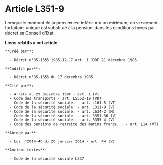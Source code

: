 # Article L351-9

Lorsque le montant de la pension est inférieur à un minimum, un versement forfaitaire unique est substitué à la pension, dans
les conditions fixées par décret en Conseil d'Etat.

**Liens relatifs à cet article**

	**Créé par**:

	  - Décret n°85-1353 1985-12-17 art. 1 JORF 21 décembre 1985

	**Codifié par**:

	  - Décret n°85-1353 du 17 décembre 1985

	**Cité par**:

	  - Arrêté du 29 décembre 1998 - art. 1 (V)
	  - Code des transports - art. L5552-19 (VD)
	  - Code de la sécurité sociale. - art. L161-5 (VT)
	  - Code de la sécurité sociale. - art. L311-9 (V)
	  - Code de la sécurité sociale. - art. L634-2 (M)
	  - Code de la sécurité sociale. - art. R351-36 (V)
	  - Code de la sécurité sociale. - art. R355-4 (V)
	  - Code des pensions de retraite des marins frança... - art. L14 (VT)

	**Abrogé par**:

	  - Loi n°2014-40 du 20 janvier 2014 - art. 44 (V)

	**Anciens textes**:

	  - Code de la sécurité sociale L337
